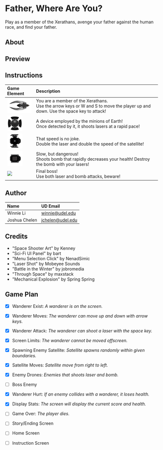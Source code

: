 # Father, Where Are You?

Play as a member of the Xerathans, avenge your father against the human race, and find your father. 

## About 

## Preview 

## Instructions

| Game Element                            | Description                                                               |
|:----------------------------------------|:--------------------------------------------------------------------------|
| <img src="art/player/Player Fighter Jet.png" height="50"> | You are a member of the Xerathans. <br/> Use the arrow keys or W and S to move the player up and down. Use the space key to attack!               |
| <img src="art/enemies/combined satellite.png" height="50"> | A device employed by the minions of Earth! <br/> Once detected by it, it shoots lasers at a rapid pace! 
| <img src="art/enemies/Drone Gunner.png" height="50">  | That speed is no joke. <br/> Double the laser and double the speed of the satellite! |
| <img src="art/enemies/Drone Bomber.png" height="50">  | Slow, but dangerous! <br/> Shoots bomb that rapidly decreases your health! Destroy the bomb with your lasers! |
| <img src="???" height="50">   | Final boss! <br/> Use both laser and bomb attacks, beware!                          |

## Author 
| Name                  | UD Email               |
|:----------------------|:-----------------------|
| Winnie Li             | winnie@udel.edu        |
| Joshua Chelen         | jchelen@udel.edu       |

## Credits 
- "Space Shooter Art" by Kenney
- "Sci-Fi UI Panel" by bart
- "Menu Selection Click" by NenadSimic
- "Laser Shot" by Mobeyee Sounds
- "Battle in the Winter" by jobromedia
- "Through Space" by maxstack
- "Mechanical Explosion" by Spring Spring

## Game Plan 

- [X] Wanderer Exist: *A wanderer is on the screen.*
- [X] Wanderer Moves: *The wanderer can move up and down with arrow keys.*
- [X] Wanderer Attack: *The wanderer can shoot a laser with the space key.*
- [X] Screen Limits: *The wanderer cannot be moved offscreen.*
- [X] Spawning Enemy Satellite: *Satellite spawns randomly within given boundaries.*
- [X] Satellite Moves: *Satellite move from right to left.*
- [X] Enemy Drones: *Enemies that shoots laser and bomb.*
- [ ] Boss Enemy
- [X] Wanderer Hurt: *If an enemy collides with a wanderer, it loses health.*
- [X] Display Stats: *The screen will display the current score and health.* 
- [ ] Game Over: *The player dies.* 
- [ ] Story/Ending Screen
- [ ] Home Screen  
- [ ] Instruction Screen


